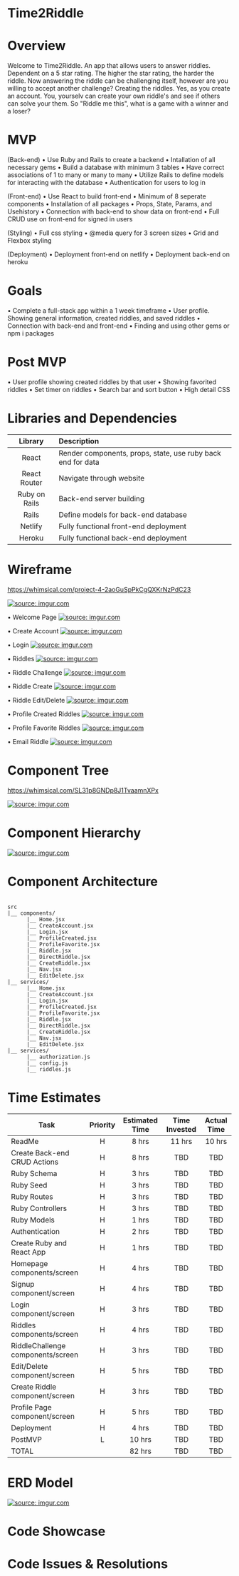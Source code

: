 # Time2Riddle

# Overview

Welcome to Time2Riddle. An app that allows users to answer riddles. Dependent on a 5 star rating. The higher the star rating, the harder the riddle. Now answering the riddle can be challenging itself, however are you willing to accept another challenge? Creating the riddles. Yes, as you create an account. You, yourselv can create your own riddle's and see if others can solve your them. So "Riddle me this", what is a game with a winner and a loser?

# MVP

(Back-end)
• Use Ruby and Rails to create a backend
• Intallation of all necessary gems
• Build a database with minimum 3 tables 
• Have correct associations of 1 to many or many to many
• Utilize Rails to define models for interacting with the database
• Authentication for users to log in

(Front-end)
• Use React to build front-end
• Minimum of 8 seperate components
• Installation of all packages
• Props, State, Params, and Usehistory
• Connection with back-end to show data on front-end
• Full CRUD use on front-end for signed in users

(Styling)
• Full css styling
• @media query for 3 screen sizes
• Grid and Flexbox styling

(Deployment)
• Deployment front-end on netlify
• Deployment back-end on heroku

# Goals

• Complete a full-stack app within a 1 week timeframe
• User profile. Showing general information, created riddles, and saved riddles
• Connection with back-end and front-end
• Finding and using other gems or npm i packages

# Post MVP

• User profile showing created riddles by that user
• Showing favorited riddles
• Set timer on riddles
• Search bar and sort button
• High detail CSS

# Libraries and Dependencies

|     Library      | Description                                |
| :--------------: | :----------------------------------------- |
|      React       | Render components, props, state, use ruby back end for data |
|   React Router   | Navigate through website |
| Ruby on Rails | Back-end server building |
|     Rails     | Define models for back-end database |
|  Netlify  | Fully functional front-end deployment |
|  Heroku  | Fully functional back-end deployment |


# Wireframe

https://whimsical.com/project-4-2aoGuSpPkCgQXKrNzPdC23

<a href="https://imgur.com/DNcUuxL"><img src="https://i.imgur.com/DNcUuxL.png" title="source: imgur.com" /></a>

• Welcome Page
<a href="https://imgur.com/ABxU7Xd"><img src="https://i.imgur.com/ABxU7Xd.png" title="source: imgur.com" /></a>

• Create Account
<a href="https://imgur.com/5D2EGq4"><img src="https://i.imgur.com/5D2EGq4.png" title="source: imgur.com" /></a>

• Login
<a href="https://imgur.com/kgYaghh"><img src="https://i.imgur.com/kgYaghh.png" title="source: imgur.com" /></a>

• Riddles
<a href="https://imgur.com/T314COt"><img src="https://i.imgur.com/T314COt.png" title="source: imgur.com" /></a>

• Riddle Challenge
<a href="https://imgur.com/KaqU0tv"><img src="https://i.imgur.com/KaqU0tv.png" title="source: imgur.com" /></a>

• Riddle Create
<a href="https://imgur.com/3ttNzwB"><img src="https://i.imgur.com/3ttNzwB.png" title="source: imgur.com" /></a>

• Riddle Edit/Delete
<a href="https://imgur.com/mMvzdHF"><img src="https://i.imgur.com/mMvzdHF.png" title="source: imgur.com" /></a>

• Profile Created Riddles
<a href="https://imgur.com/xzZ44BB"><img src="https://i.imgur.com/xzZ44BB.png" title="source: imgur.com" /></a>

• Profile Favorite Riddles
<a href="https://imgur.com/CqM93dp"><img src="https://i.imgur.com/CqM93dp.png" title="source: imgur.com" /></a>

• Email Riddle
<a href="https://imgur.com/INxozG9"><img src="https://i.imgur.com/INxozG9.png" title="source: imgur.com" /></a>

# Component Tree

https://whimsical.com/SL31p8GNDp8J1TvaamnXPx

<a href="https://imgur.com/6EkPt5u"><img src="https://i.imgur.com/6EkPt5u.png" title="source: imgur.com" /></a>

# Component Hierarchy

<a href="https://imgur.com/zOcWtCs"><img src="https://i.imgur.com/zOcWtCs.png" title="source: imgur.com" /></a>

# Component Architecture

```structure

src
|__ components/
      |__ Home.jsx
      |__ CreateAccount.jsx
      |__ Login.jsx
      |__ ProfileCreated.jsx
      |__ ProfileFavorite.jsx
      |__ Riddle.jsx
      |__ DirectRiddle.jsx
      |__ CreateRiddle.jsx
      |__ Nav.jsx
      |__ EditDelete.jsx
|__ services/
      |__ Home.jsx
      |__ CreateAccount.jsx
      |__ Login.jsx
      |__ ProfileCreated.jsx
      |__ ProfileFavorite.jsx
      |__ Riddle.jsx
      |__ DirectRiddle.jsx
      |__ CreateRiddle.jsx
      |__ Nav.jsx
      |__ EditDelete.jsx
|__ services/
      |__ authorization.js
      |__ config.js
      |__ riddles.js

```

# Time Estimates

| Task                | Priority | Estimated Time | Time Invested | Actual Time |
| ------------------- | :------: | :------------: | :-----------: | :---------: |
| ReadMe   |    H     |     8 hrs      |     11 hrs     |    10 hrs    |
| Create Back-end CRUD Actions |    H     |     8 hrs      |      TBD     |     TBD     |
| Ruby Schema |    H     |     3 hrs      |      TBD     |     TBD     |
| Ruby Seed |    H     |     3 hrs      |      TBD     |     TBD     |
| Ruby Routes |    H     |     3 hrs      |      TBD     |     TBD     |
| Ruby Controllers |    H     |     3 hrs      |      TBD     |     TBD     |
| Ruby Models |    H     |     1 hrs      |      TBD     |     TBD     |
| Authentication |    H     |     2 hrs      |      TBD     |     TBD     |
| Create Ruby and React App |    H     |     1 hrs      |      TBD     |     TBD     |
| Homepage components/screen |    H     |     4 hrs      |      TBD     |     TBD     |
| Signup component/screen |    H     |     4 hrs      |      TBD     |     TBD     |
| Login component/screen |    H     |     3 hrs      |      TBD     |     TBD     |
| Riddles components/screen |    H     |     4 hrs      |      TBD     |     TBD     |
| RiddleChallenge components/screen |    H     |     3 hrs      |      TBD     |     TBD     |
| Edit/Delete component/screen |    H     |     5 hrs      |      TBD     |     TBD     |
| Create Riddle component/screen |    H     |     3 hrs      |      TBD     |     TBD     |
| Profile Page component/screen|    H     |     5 hrs      |      TBD     |     TBD     |
| Deployment |    H     |     4 hrs      |      TBD     |     TBD     |
| PostMVP |    L     |     10 hrs      |      TBD     |     TBD     |
| TOTAL               |          |     82 hrs      |    TBD     |     TBD     |

# ERD Model

<a href="https://imgur.com/NJeDcH9"><img src="https://i.imgur.com/NJeDcH9.png" title="source: imgur.com" /></a>

# Code Showcase

# Code Issues & Resolutions

